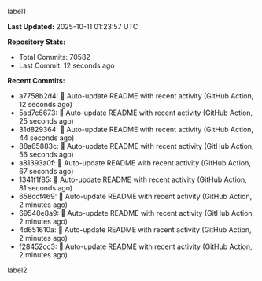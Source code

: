 
label1 
<!-- ACTIVITY_START -->
**Last Updated:** 2025-10-11 01:23:57 UTC

**Repository Stats:**
- Total Commits: 70582
- Last Commit: 12 seconds ago

**Recent Commits:**
- a7758b2d4: 🤖 Auto-update README with recent activity (GitHub Action, 12 seconds ago)
- 5ad7c6673: 🤖 Auto-update README with recent activity (GitHub Action, 25 seconds ago)
- 31d829364: 🤖 Auto-update README with recent activity (GitHub Action, 44 seconds ago)
- 88a65883c: 🤖 Auto-update README with recent activity (GitHub Action, 56 seconds ago)
- a81393a0f: 🤖 Auto-update README with recent activity (GitHub Action, 67 seconds ago)
- 1341f1f85: 🤖 Auto-update README with recent activity (GitHub Action, 81 seconds ago)
- 658ccf469: 🤖 Auto-update README with recent activity (GitHub Action, 2 minutes ago)
- 69540e8a9: 🤖 Auto-update README with recent activity (GitHub Action, 2 minutes ago)
- 4d651610a: 🤖 Auto-update README with recent activity (GitHub Action, 2 minutes ago)
- f28452cc3: 🤖 Auto-update README with recent activity (GitHub Action, 2 minutes ago)
<!-- ACTIVITY_END -->

label2
